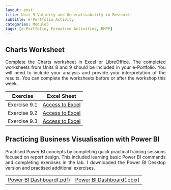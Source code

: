 ```yaml
---
layout: post
title: Unit 9 Validity and Generalisability in Research
subtitle: e-Portfolio Activity
categories: Module5
tags: [e-Portfolio, Formative Activities, RMPP]
---
```


<html lang="en">
<body>

<h2>Charts Worksheet</h2>

<p style="text-align: justify;">
  Complete the Charts worksheet in Excel or LibreOffice. The completed worksheets from Units 8 and 9 should be included in your e-Portfolio. You will need to include your analysis and provide your interpretation of the results. You can complete the worksheets before or after the workshop this week.
</p>

<table>
  <thead>
    <tr>
      <th>Exercise</th>
      <th>Excel Sheet</th>
    </tr>
  </thead>
  <tbody>
    <tr>
      <td>Exercise 9.1</td>
      <td><a href="../../../../artefacts/RMPP_Unit9_Exe 9.1D.xlsx" target="_blank" class="button large">Access to Excel</a></td>
    </tr>
    <tr>
      <td>Exercise 9.2</td>
      <td><a href="../../../../artefacts/RMPP_Unit9_Exe 9.2E.xlsx" target="_blank" class="button large">Access to Excel</a></td>
    </tr>
    <tr>
      <td>Exercise 9.3</td>
      <td><a href="../../../../artefacts/RMPP_Unit9_Exe 9.3B.xlsx" target="_blank" class="button large">Access to Excel</a></td>
    </tr>
  </tbody>
</table>

<h2>Practicing Business Visualisation with Power BI</h2>
<p style="text-align: justify;">
  Practised Power BI concepts by completing quick practical training sessions focused on report design. This included learning basic Power BI commands and completing exercises in the lab. I downloaded the Power BI Desktop version and practised additional exercises.
</p>
<table>
    <tr>
       <td> <a href="../../../../artefacts/RMPP_Unit09_Financial_Sample_Dashboard.pdf" target="_blank" class="button large">Power BI Dashboard(.pdf)</a></td> 
      <td> <a href="../../../../artefacts/RMPP_Unit09_Financial_Sample_Dashboard.pbix" target="_blank" class="button large">Power BI Dashboard(.pbix)</a></td> 
    </tr>
</table>

</body>
</html>
